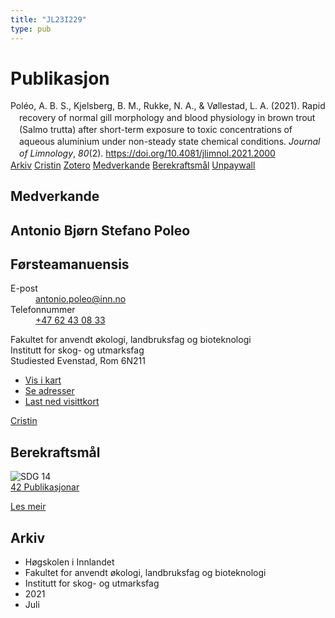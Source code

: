 ```yaml
---
title: "JL23I229"
type: pub
---
```

<h1>Publikasjon</h1>
<article id="csl-bib-container-JL23I229" class="csl-bib-container">
  <div class="csl-bib-body" style="line-height: 1.35; padding-left: 1em; text-indent:-1em;">
  <div class="csl-entry">Pol&#xE9;o, A. B. S., Kjelsberg, B. M., Rukke, N. A., &amp; V&#xF8;llestad, L. A. (2021). Rapid recovery of normal gill morphology and blood physiology in brown trout (Salmo trutta) after short-term exposure to toxic concentrations of aqueous aluminium under non-steady state chemical conditions. <i>Journal of Limnology</i>, <i>80</i>(2). <a href="https://doi.org/10.4081/jlimnol.2021.2000">https://doi.org/10.4081/jlimnol.2021.2000</a></div>
</div>
  <div class="csl-bib-buttons">
    <a href="#taxonomy-article-JL23I229" class="csl-bib-button">Arkiv</a>
    <a href alt="Cristin URL" class="csl-bib-button">Cristin</a>
    <a href alt="Zotero URL" class="csl-bib-button">Zotero</a>
    <a href="#contributors-article-JL23I229" class="csl-bib-button">Medverkande</a>
    <a href="#sdg-article-JL23I229" class="csl-bib-button">Berekraftsmål</a>
    <a href="https://jlimnol.it/index.php/jlimnol/article/download/jlimnol.2021.2000/1661" class="csl-bib-button">Unpaywall</a>
  </div>
  <div id="csl-bib-meta-container-JL23I229"></div>
</article>
<div id="csl-bib-meta-JL23I229" class="csl-bib-meta">
  <article id="contributors-article-JL23I229" class="contributors-article">
    <h1>Medverkande</h1>
    <div class="personas">
<div class="vrtx-hinn-person-card">
<div class="photo">
<i class="lar la-user-circle missing-person"></i>
</div>
<div class="info">
<hgroup><h1>Antonio Bjørn Stefano Poleo</h1>
<h2>Førsteamanuensis</h2>
</hgroup><dl>
<dt>E-post</dt>
<dd>
<a href="mailto:antonio.poleo@inn.no">antonio.poleo@inn.no</a>
</dd>
<dt>Telefonnummer</dt>
<dd><a href="tel:+4762430833">
+47 62 43 08 33
</a></dd>
</dl>
<p>
Fakultet for anvendt økologi, landbruksfag og bioteknologi<br>
Institutt for skog- og utmarksfag<br>
Studiested Evenstad,
Rom 6N211
</p>
<ul class="vrtx-hinn-links">
<li><a href="https://www.google.com/maps?q=61.42516,11.07813">Vis i kart</a></li>
<li><a href="https://www.inn.no/finn-en-ansatt/antonio-poleo.html#vrtx-hinn-addresses">Se adresser</a></li>
<li><a href="https://www.inn.no/finn-en-ansatt/antonio-poleo.html?vrtx=vcf">Last ned visittkort</a></li>
</ul>
</div>
</div>
<a href="https://app.cristin.no/persons/show.jsf?id=22191" alt="Cristin URL" class="personas-cristin">Cristin</a>
</div>
  </article>
  <article id="sdg-article-JL23I229" class="sdg-article">
    <h1>Berekraftsmål</h1>
    <div class="sdg-container"><div id="sdg14" class="sdg">
<img src="{{< params subfolder >}}images/sdg/sdg14_no.png" class="image" alt="SDG 14">
<div class="sdg-overlay">
<a href="{{< params subfolder >}}no/archive/?sdg=14#archive" class="sdg-publication-count"><span>42</span> Publikasjonar</a>
<p><a href="https://www.fn.no/om-fn/fns-baerekraftsmaal/livet-i-havet?lang=nno-NO" class="sdg-read-more">Les meir</a></p>
</div>
</div></div>
  </article>
  <article id="taxonomy-article-JL23I229" class="taxonomy-article">
    <h1>Arkiv</h1>
    <ul>
      <li>Høgskolen i Innlandet</li>
      <li>Fakultet for anvendt økologi, landbruksfag og bioteknologi</li>
      <li>Institutt for skog- og utmarksfag</li>
      <li>2021</li>
      <li>Juli</li>
    </ul>
  </article>
</div>
